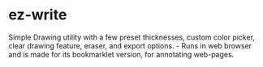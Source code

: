 # ez-write
Simple Drawing utility with a few preset thicknesses, custom color picker, clear drawing feature, eraser, and export options. - Runs in web browser and is made for its bookmarklet version, for annotating web-pages.
